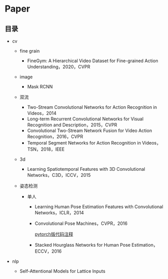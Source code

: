 # Paper

## 目录

* cv
  * fine grain
    
    * FineGym: A Hierarchical Video Dataset for Fine-grained Action Understanding，2020，CVPR
  * image
    
    * Mask RCNN
  * 双流
    * Two-Stream Convolutional Networks for Action Recognition in Videos，2014
    * Long-term Recurrent Convolutional Networks for Visual Recognition and Description，2015，CVPR
    * Convolutional Two-Stream Network Fusion for Video Action Recognition，2016，CVPR
    * Temporal Segment Networks for Action Recognition in Videos，TSN，2018，IEEE
  * 3d
    
    * Learning Spatiotemporal Features with 3D Convolutional Networks，C3D，ICCV，2015
  * 姿态检测
    * 单人
      * Learning Human Pose Estimation Features with Convolutional Networks，ICLR，2014
      
      * Convolutional Pose Machines，CVPR，2016
      
        [pytorch版代码注释](https://github.com/bitcodewoker/Study-Convolutional-Pose-Machines)
      
      * Stacked Hourglass Networks for Human Pose Estimation，ECCV，2016
* nlp
  
  * Self-Attentional Models for Lattice Inputs